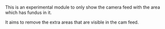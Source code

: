 

This is an experimental module to only show the camera feed with the area which has fundus in it.

It aims to remove the extra areas that are visible in the cam feed. 


